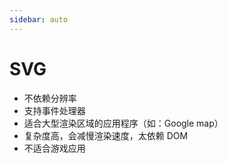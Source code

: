 ```yaml
---
sidebar: auto
---
```


# SVG

- 不依赖分辨率
- 支持事件处理器
- 适合大型渲染区域的应用程序（如：Google map）
- 复杂度高，会减慢渲染速度，太依赖 DOM
- 不适合游戏应用
